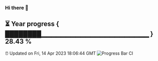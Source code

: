 ### Hi there 👋
⏳ Year progress { ████████▁▁▁▁▁▁▁▁▁▁▁▁▁▁▁▁▁▁▁▁▁▁ } 28.43 %
---
⏰ Updated on Fri, 14 Apr 2023 18:06:44 GMT
![Progress Bar CI](https://github.com/Moyi321/Moyi321/workflows/Progress%20Bar%20CI/badge.svg)
